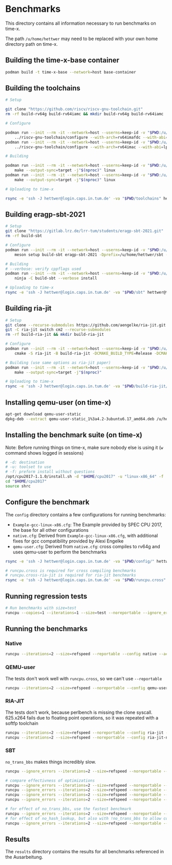 # Benchmarks

This directory contains all information necessary to run benchmarks on time-x.

The path `/u/home/hettwer` may need to be replaced with your own home directory path on time-x.

## Building the time-x-base container

```bash
podman build -t time-x-base --network=host base-container
```

## Building the toolchains

```bash
# Setup

git clone "https://github.com/riscv/riscv-gnu-toolchain.git"
rm -rf build-rv64g build-rv64iamc && mkdir build-rv64g build-rv64iamc

# Configure

podman run --init --rm -it --network=host --userns=keep-id -v "$PWD:/u/home/hettwer:rw" -w "/u/home/hettwer/build-rv64g" time-x-base \
    ../riscv-gnu-toolchain/configure --with-arch=rv64imafdc --with-abi=lp64d --prefix="/u/home/hettwer/toolchains/rv64g"
podman run --init --rm -it --network=host --userns=keep-id -v "$PWD:/u/home/hettwer:rw" -w "/u/home/hettwer/build-rv64iamc" time-x-base \
    ../riscv-gnu-toolchain/configure --with-arch=rv64imac --with-abi=lp64 --prefix="/u/home/hettwer/toolchains/rv64iamc"

# Building

podman run --init --rm -it --network=host --userns=keep-id -v "$PWD:/u/home/hettwer:rw" -w "/u/home/hettwer/build-rv64g" time-x-base \
    make --output-sync=target -j"$(nproc)" linux
podman run --init --rm -it --network=host --userns=keep-id -v "$PWD:/u/home/hettwer:rw" -w "/u/home/hettwer/build-rv64iamc" time-x-base \
    make --output-sync=target -j"$(nproc)" linux

# Uploading to time-x

rsync -e 'ssh -J hettwer@login.caps.in.tum.de' -va "$PWD/toolchains" hettwer@time-x.caps.in.tum.de:
```

## Building eragp-sbt-2021

```bash
# Setup
git clone "https://gitlab.lrz.de/lrr-tum/students/eragp-sbt-2021.git"
rm -rf build-sbt

# Configure
podman run --init --rm -it --network=host --userns=keep-id -v "$PWD:/u/home/hettwer:rw" -w "/u/home/hettwer" time-x-base \
    meson setup build-sbt eragp-sbt-2021 -Dprefix=/u/home/hettwer/sbt -Dbuildtype=release

# Building
# --verbose: verify cppflags used
podman run --init --rm -it --network=host --userns=keep-id -v "$PWD:/u/home/hettwer:rw" -w "/u/home/hettwer" time-x-base \
    ninja -C build-sbt --verbose install

# Uploading to time-x
rsync -e 'ssh -J hettwer@login.caps.in.tum.de' -va "$PWD/sbt" hettwer@time-x.caps.in.tum.de:
```

## Building ria-jit

```bash
# Setup
git clone --recurse-submodules https://github.com/aengelke/ria-jit.git
git -C ria-jit switch cm2 --recurse-submodules
rm -rf build-ria-jit && mkdir build-ria-jit

# Configure
podman run --init --rm -it --network=host --userns=keep-id -v "$PWD:/u/home/hettwer:rw" -w "/u/home/hettwer/" time-x-base \
    cmake -S ria-jit -B build-ria-jit -DCMAKE_BUILD_TYPE=Release -DCMAKE_INTERPROCEDURAL_OPTIMIZATION=true

# Building (use same options as ria-jit paper)
podman run --init --rm -it --network=host --userns=keep-id -v "$PWD:/u/home/hettwer:rw" -w "/u/home/hettwer/build-ria-jit" time-x-base \
    make --output-sync=target -j"$(nproc)"

# Uploading to time-x
rsync -e 'ssh -J hettwer@login.caps.in.tum.de' -va "$PWD/build-ria-jit/translator" hettwer@time-x.caps.in.tum.de:ria-jit/translator
```

## Installing qemu-user (on time-x)

```bash
apt-get download qemu-user-static
dpkg-deb --extract qemu-user-static_1%3a4.2-3ubuntu6.17_amd64.deb /u/home/hettwer/qemu-user-static
```

## Installing the benchmark suite (on time-x)

Note: Before running things on time-x, make sure nobody else is using it (`w` command shows logged in sessions)

```bash
# -d: destination
# -u: toolset to use
# -f: preform install without questions
/opt/cpu2017-1.1.0/install.sh -d "$HOME/cpu2017" -u "linux-x86_64" -f
cd "$HOME/cpu2017"
source shrc
```

## Configure the benchmark

The `config` directory contains a few configurations for running benchmarks:

* `Example-gcc-linux-x86.cfg`: The Example provided by SPEC CPU 2017, the base for all other configurations
* `native.cfg`: Derived from `Example-gcc-linux-x86.cfg`, with additional fixes for gcc compatibility provided by Alexi Engelke
* `qemu-user.cfg`: Derived from `native.cfg`: cross compiles to rv64g and uses qemu-user to perform the benchmarks

```bash
rsync -e 'ssh -J hettwer@login.caps.in.tum.de' -va "$PWD/config/" hettwer@time-x.caps.in.tum.de:/u/home/hettwer/cpu2017/config/

# runcpu.cross is required for cross compiling benchmarks
# runcpu.cross-ria-jit is required for ria-jit benchmarks
rsync -e 'ssh -J hettwer@login.caps.in.tum.de' -va "$PWD/runcpu.cross" "$PWD/runcpu.cross-ria-jit" hettwer@time-x.caps.in.tum.de:/u/home/hettwer/cpu2017/
```

## Running regression tests

```bash
# Run benchmarks with size=test
runcpu --copies=1 --iterations=1 --size=test --noreportable --ignore_errors --action=run --config=translator-test.cfg --action=run intspeed
```

## Running the benchmarks


### Native

```bash
runcpu --iterations=2 --size=refspeed --reportable --config native --action=run intspeed
```

### QEMU-user

The tests don't work well with `runcpu.cross`, so we can't use `--reportable`

```bash
runcpu --iterations=2 --size=refspeed --noreportable --config qemu-user --action=run intspeed
```

### RIA-JIT

The tests don't work, because perlbench is missing the clone syscall.
625.x264 fails due to floating point operations, so it was repeated with a softfp toolchain

```bash
runcpu --iterations=2 --size=refspeed --noreportable --config ria-jit --action=run intspeed
runcpu --iterations=2 --size=refspeed --noreportable --config ria-jit-nofloats --action=run 625.x264_s
```

### SBT

`no_trans_bbs` makes things incredibly slow.

```bash
runcpu --ignore_errors --iterations=2 --size=refspeed --noreportable --ignore_errors --config sbt-optimize-all-notransbbs --action=run intspeed

# compare effectivness of optimizations
runcpu --ignore_errors --iterations=2 --size=refspeed --noreportable --ignore_errors --config sbt-optimize-reg_alloc-no_hash_lookup --action=run intspeed
runcpu --ignore_errors --iterations=2 --size=refspeed --noreportable --config sbt-optimize-reg_alloc-no_hash_lookup-plus-lifter --action=run intspeed
runcpu --ignore_errors --iterations=2 --size=refspeed --noreportable --config sbt-optimize-reg_alloc-no_hash_lookup-plus-gen --action=run intspeed
runcpu --ignore_errors --iterations=2 --size=refspeed --noreportable --config sbt-optimize-reg_alloc-no_hash_lookup-plus-ir --action=run intspeed

# for effect of no_trans_bbs, use the fastest benchmark
runcpu --ignore_errors --iterations=2 --size=refspeed --noreportable --config=sbt-optimize-all --action=run 623.xalancbmk_s
# for effect of no_hash_lookup, but also with !no_trans_bbs to allow comparrison
runcpu --ignore_errors --iterations=2 --size=refspeed --noreportable --config=sbt-optimize-all-with-hash-table --action=run 623.xalancbmk_s
```

## Results

The `results` directory contains the results for all benchmarks referenced in the Ausarbeitung.
